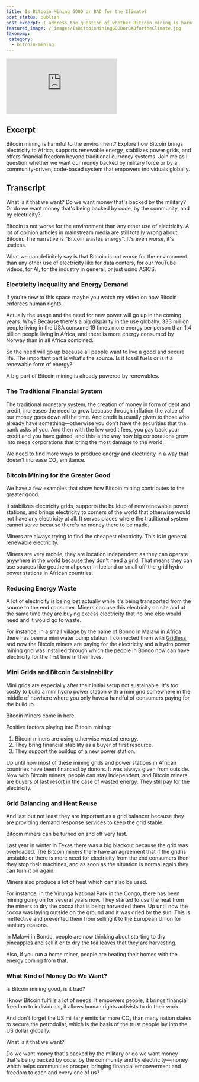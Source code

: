 ```yaml
---
title: Is Bitcoin Mining GOOD or BAD for the Climate?
post_status: publish
post_excerpt: I address the question of whether Bitcoin mining is harmful to the environment.
featured_image: /_images/IsBitcoinMiningGOODorBADfortheClimate.jpg
taxonomy:
 category:
  - bitcoin-mining
---
```


<iframe src="https://player.vimeo.com/video/1021227160?badge=0&amp;autopause=0&amp;player_id=0&amp;app_id=58479" frameborder="0" allow="autoplay; fullscreen; picture-in-picture; clipboard-write; encrypted-media" title="Is Bitcoin Mining GOOD or BAD for the Climate?!"></iframe>

<div style="margin-bottom:30px;"></div>

## Excerpt

Bitcoin mining is harmful to the environment? Explore how Bitcoin brings electricity to Africa, supports renewable energy, stabilizes power grids, and offers financial freedom beyond traditional currency systems. Join me as I question whether we want our money backed by military force or by a community-driven, code-based system that empowers individuals globally.

## Transcript

What is it that we want? Do we want money that's backed by the military? Or do we want money that's being backed by code, by the community, and by electricity?

Bitcoin is not worse for the environment than any other use of electricity. A lot of opinion articles in mainstream media are still totally wrong about Bitcoin. The narrative is "Bitcoin wastes energy". It's even worse, it's useless.

What we can definitely say is that Bitcoin is not worse for the environment than any other use of electricity like for data centers, for our YouTube videos, for AI, for the industry in general, or just using ASICS.

### Electricity Inequality and Energy Demand

If you're new to this space maybe you watch my video on how Bitcoin enforces human rights.

Actually the usage and the need for new power will go up in the coming years. Why? Because there's a big disparity in the use globally. 333 million people living in the USA consume 19 times more energy per person than 1.4 billion people living in Africa, and there is more energy consumed by Norway than in all Africa combined.

So the need will go up because all people want to live a good and secure life. The important part is what's the source. Is it fossil fuels or is it a renewable form of energy?

A big part of Bitcoin mining is already powered by renewables.

### The Traditional Financial System

The traditional monetary system, the creation of money in form of debt and credit, increases the need to grow because through inflation the value of our money goes down all the time. And credit is usually given to those who already have something—otherwise you don't have the securities that the bank asks of you. And then with the low credit fees, you pay back your credit and you have gained, and this is the way how big corporations grow into mega corporations that bring the most damage to the world.

We need to find more ways to produce energy and electricity in a way that doesn't increase CO₂ emittance.

### Bitcoin Mining for the Greater Good

We have a few examples that show how Bitcoin mining contributes to the greater good.

It stabilizes electricity grids, supports the buildup of new renewable power stations, and brings electricity to corners of the world that otherwise would not have any electricity at all. It serves places where the traditional system cannot serve because there's no money there to be made.

Miners are always trying to find the cheapest electricity. This is in general renewable electricity.

Miners are very mobile, they are location independent as they can operate anywhere in the world because they don't need a grid. That means they can use sources like geothermal power in Iceland or small off-the-grid hydro power stations in African countries.

### Reducing Energy Waste

A lot of electricity is being lost actually while it's being transported from the source to the end consumer. Miners can use this electricity on site and at the same time they are buying excess electricity that no one else would need and it would go to waste.

For instance, in a small village by the name of Bondo in Malawi in Africa there has been a mini water pump station. I connected them with [Gridless](https://www.gridlesscompute.com/), and now the Bitcoin miners are paying for the electricity and a hydro power mining grid was installed through which the people in Bondo now can have electricity for the first time in their lives.

### Mini Grids and Bitcoin Sustainability

Mini grids are especially after their initial setup not sustainable. It's too costly to build a mini hydro power station with a mini grid somewhere in the middle of nowhere where you only have a handful of consumers paying for the buildup.

Bitcoin miners come in here.

Positive factors playing into Bitcoin mining:

1. Bitcoin miners are using otherwise wasted energy.
2. They bring financial stability as a buyer of first resource.
3. They support the buildup of a new power station.

Up until now most of these mining grids and power stations in African countries have been financed by donors. It was always given from outside. Now with Bitcoin miners, people can stay independent, and Bitcoin miners are buyers of last resort in the case of wasted energy. They still pay for the electricity.

### Grid Balancing and Heat Reuse

And last but not least they are important as a grid balancer because they are providing demand response services to keep the grid stable.

Bitcoin miners can be turned on and off very fast.

Last year in winter in Texas there was a big blackout because the grid was overloaded. The Bitcoin miners there have an agreement that if the grid is unstable or there is more need for electricity from the end consumers then they stop their machines, and as soon as the situation is normal again they can turn it on again.

Miners also produce a lot of heat which can also be used.

For instance, in the Virunga National Park in the Congo, there has been mining going on for several years now. They started to use the heat from the miners to dry the cocoa that is being harvested there. Up until now the cocoa was laying outside on the ground and it was dried by the sun. This is ineffective and prevented them from selling it to the European Union for sanitary reasons.

In Malawi in Bondo, people are now thinking about starting to dry pineapples and sell it or to dry the tea leaves that they are harvesting.

Also, if you run a home miner, people are heating their homes with the energy coming from that.

### What Kind of Money Do We Want?

Is Bitcoin mining good, is it bad?

I know Bitcoin fulfills a lot of needs. It empowers people, it brings financial freedom to individuals, it allows human rights activists to do their work.

And don't forget the US military emits far more CO₂ than many nation states to secure the petrodollar, which is the basis of the trust people lay into the US dollar globally.

What is it that we want?

Do we want money that's backed by the military or do we want money that's being backed by code, by the community and by electricity—money which helps communities prosper, bringing financial empowerment and freedom to each and every one of us?
